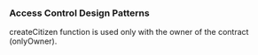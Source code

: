 ### Access Control Design Patterns
createCitizen function is used only with the owner of the contract (onlyOwner).